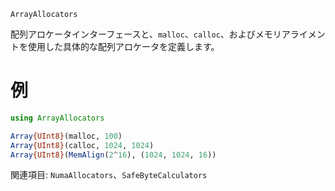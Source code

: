 ```
ArrayAllocators
```

配列アロケータインターフェースと、`malloc`、`calloc`、およびメモリアライメントを使用した具体的な配列アロケータを定義します。

# 例

```julia
using ArrayAllocators

Array{UInt8}(malloc, 100)
Array{UInt8}(calloc, 1024, 1024)
Array{UInt8}(MemAlign(2^16), (1024, 1024, 16))
```

関連項目: `NumaAllocators`、`SafeByteCalculators`
